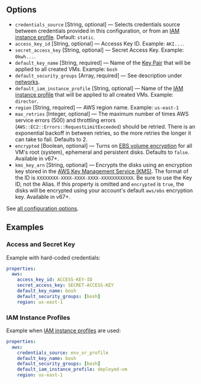 ## Options

* `credentials_source` [String, optional] &mdash; Selects credentials source between credentials provided in this configuration, or from an [IAM instance profile](aws-iam-instance-profiles.md). Default: `static`.
* `access_key_id` [String, optional] &mdash; Accesss Key ID. Example: `AKI...`.
* `secret_access_key` [String, optional] &mdash; Secret Access Key. Example: `0kwh...`.
* `default_key_name` [String, required] &mdash; Name of the [Key Pair](http://docs.aws.amazon.com/AWSEC2/latest/UserGuide/ec2-key-pairs.html) that will be applied to all created VMs. Example: `bosh`
* `default_security_groups` [Array, required] &mdash; See description under [networks](#networks).
* `default_iam_instance_profile` [String, optional] &mdash; Name of the [IAM instance profile](aws-iam-instance-profiles.md) that will be applied to all created VMs. Example: `director`.
* `region` [String, required] &mdash; AWS region name. Example: `us-east-1`
* `max_retries` [Integer, optional] &mdash; The maximum number of times AWS service errors (500) and throttling errors (`AWS::EC2::Errors::RequestLimitExceeded`) should be retried. There is an exponential backoff in between retries, so the more retries the longer it can take to fail. Defaults to 2.
* `encrypted` [Boolean, optional] &mdash; Turns on [EBS volume encryption](http://docs.aws.amazon.com/AWSEC2/latest/UserGuide/EBSEncryption.html) for all VM's root (system), ephemeral and persistent disks. Defaults to `false`. Available in v67+.
* `kms_key_arn` [String, optional] &mdash; Encrypts the disks using an encryption key stored in the [AWS Key Management Service (KMS)](https://aws.amazon.com/kms/). The format of the ID is `XXXXXXXX-XXXX-XXXX-XXXX-XXXXXXXXXXXX`. Be sure to use the Key ID, not the Alias. If this property is omitted and `encrypted` is `true`, the disks will be encrypted using your account's default `aws/ebs` encryption key. Available in v67+.

See [all configuration options](https://bosh.io/jobs/cpi?source=github.com/cloudfoundry-incubator/bosh-aws-cpi-release).


## Examples


### Access and Secret Key

Example with hard-coded credentials:

```yaml
properties:
  aws:
    access_key_id: ACCESS-KEY-ID
    secret_access_key: SECRET-ACCESS-KEY
    default_key_name: bosh
    default_security_groups: [bosh]
    region: us-east-1
```


### IAM Instance Profiles

Example when [IAM instance profiles](aws-iam-instance-profiles.md) are used:

```yaml
properties:
  aws:
    credentials_source: env_or_profile
    default_key_name: bosh
    default_security_groups: [bosh]
    default_iam_instance_profile: deployed-vm
    region: us-east-1
```
